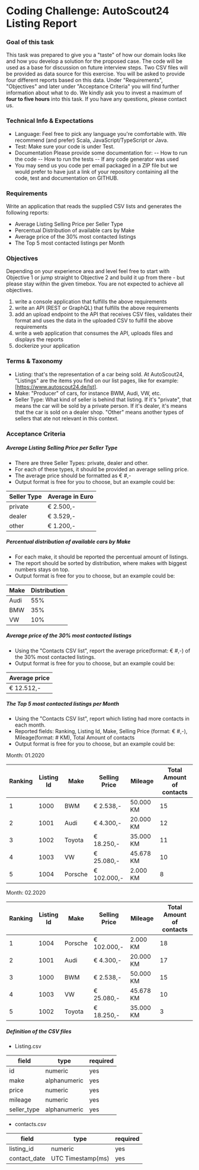 # Coding Challenge: AutoScout24 Listing Report

### Goal of this task

This task was prepared to give you a "taste" of how our domain looks like and how you develop a solution for the proposed case. The code will be used as a base for discussion on future interview steps. Two CSV files will be provided as data source for this exercise. You will be asked to provide four different reports based on this data. Under "Requirements", "Objectives" and later under "Acceptance Criteria" you will find further information about what to do. We kindly ask you to invest a maximum of **four to five hours** into this task. If you have any questions, please contact us.

### Technical Info & Expectations

- Language: Feel free to pick any language you're comfortable with. We recommend (and prefer) Scala, JavaScript/TypeScript or Java.
- Test: Make sure your code is under Test.
- Documentation Please provide some documentation for:
  -- How to run the code
  -- How to run the tests
  -- If any code generator was used
- You may send us you code per email packaged in a ZIP file but we would prefer to have just a link of your repository containing all the code, test and documentation on GITHUB.

### Requirements

Write an application that reads the supplied CSV lists and generates the following reports:

- Average Listing Selling Price per Seller Type
- Percentual Distribution of available cars by Make
- Average price of the 30% most contacted listings
- The Top 5 most contacted listings per Month

### Objectives

Depending on your experience area and level feel free to start with Objective 1 or jump straight to Objective 2 and build it up from there - but please stay within the given timebox. You are not expected to achieve all objectives.

1. write a console application that fulfills the above requirements
2. write an API (REST or GraphQL) that fulfills the above requirements
3. add an upload endpoint to the API that receives CSV files, validates their format and uses the data in the uploaded CSV to fulfill the above requirements
4. write a web application that consumes the API, uploads files and displays the reports
5. dockerize your application

### Terms & Taxonomy

- Listing: that's the representation of a car being sold. At AutoScout24, "Listings" are the items you find on our list pages, like for example: [https://www.autoscout24.de/lst].
- Make: "Producer" of cars, for instance BWM, Audi, VW, etc.
- Seller Type: What kind of seller is behind that listing. If it's "private", that means the car will be sold by a private person. If it's dealer, it's means that the car is sold on a dealer shop. "Other" means another types of sellers that ate not relevant in this context.

### Acceptance Criteria

##### Average Listing Selling Price per Seller Type

- There are three Seller Types: private, dealer and other.
- For each of these types, it should be provided an average selling price.
- The average price should be formatted as € #,-
- Output format is free for you to choose, but an example could be:

| Seller Type | Average in Euro |
| ----------- | --------------- |
| private     | € 2.500,-       |
| dealer      | € 3.529,-       |
| other       | € 1.200,-       |

##### Percentual distribution of available cars by Make

- For each make, it should be reported the percentual amount of listings.
- The report should be sorted by distribution, where makes with biggest numbers stays on top.
- Output format is free for you to choose, but an example could be:

| Make | Distribution |
| ---- | ------------ |
| Audi | 55%          |
| BMW  | 35%          |
| VW   | 10%          |

##### Average price of the 30% most contacted listings

- Using the "Contacts CSV list", report the average price(format: € #,-) of the 30% most contacted listings.
- Output format is free for you to choose, but an example could be:

| Average price |
| ------------- |
| € 12.512,-    |

##### The Top 5 most contacted listings per Month

- Using the "Contacts CSV list", report which listing had more contacts in each month.
- Reported fields: Ranking, Listing Id, Make, Selling Price (format: € #,-), Mileage(format: # KM), Total Amount of contacts
- Output format is free for you to choose, but an example could be:

Month: 01.2020

| Ranking | Listing Id | Make    | Selling Price | Mileage   | Total Amount of contacts |
| ------- | ---------- | ------- | ------------- | --------- | ------------------------ |
| 1       | 1000       | BWM     | € 2.538,-     | 50.000 KM | 15                       |
| 2       | 1001       | Audi    | € 4.300,-     | 20.000 KM | 12                       |
| 3       | 1002       | Toyota  | € 18.250,-    | 35.000 KM | 11                       |
| 4       | 1003       | VW      | € 25.080,-    | 45.678 KM | 10                       |
| 5       | 1004       | Porsche | € 102.000,-   | 2.000 KM  | 8                        |

Month: 02.2020

| Ranking | Listing Id | Make    | Selling Price | Mileage   | Total Amount of contacts |
| ------- | ---------- | ------- | ------------- | --------- | ------------------------ |
| 1       | 1004       | Porsche | € 102.000,-   | 2.000 KM  | 18                       |
| 2       | 1001       | Audi    | € 4.300,-     | 20.000 KM | 17                       |
| 3       | 1000       | BWM     | € 2.538,-     | 50.000 KM | 15                       |
| 4       | 1003       | VW      | € 25.080,-    | 45.678 KM | 10                       |
| 5       | 1002       | Toyota  | € 18.250,-    | 35.000 KM | 3                        |

##### Definition of the CSV files

- Listing.csv

| field       | type         | required |
| ----------- | ------------ | -------- |
| id          | numeric      | yes      |
| make        | alphanumeric | yes      |
| price       | numeric      | yes      |
| mileage     | numeric      | yes      |
| seller_type | alphanumeric | yes      |

- contacts.csv

| field        | type              | required |
| ------------ | ----------------- | -------- |
| listing_id   | numeric           | yes      |
| contact_date | UTC Timestamp(ms) | yes      |

